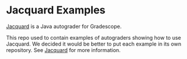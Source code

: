 # Jacquard Examples

[Jacquard](https://github.com/jacquard-autograder/jacquard)
is a Java autograder for Gradescope.

This repo used to contain examples of autograders showing how to use Jacquard.
We decided it would be better to put each example in its own repository.
See [Jacquard](https://github.com/jacquard-autograder/jacquard) for more information.

